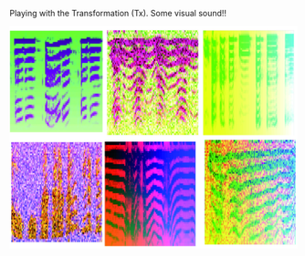 Playing with the Transformation (Tx). Some visual sound!!

![Example Image](../project_images/mixTx.jpg?raw=true "Example Image")







